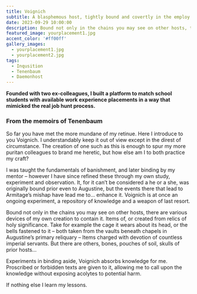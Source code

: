 ```yaml
---
title: Voignich
subtitle: A blasphemous host, tightly bound and covertly in the employ of Tenenbaum. 
date: 2023-09-29 10:00:00
description: Bound not only in the chains you may see on other hosts, there are various devices of my own creation to contain it. Items of, or created from relics of holy significance.
featured_image: yourplacement1.jpg
accent_color: '#ff00ff'
gallery_images:
  - yourplacement1.jpg
  - yourplacement2.jpg
tags:
  - Inqusition
  - Tenenbaum
  - Daemonhost
---
```


**Founded with two ex-colleagues, I built a platform to match school students with available work experience placements in a way that mimicked the real job hunt process.**

### From the memoirs of Tenenbaum
So far you have met the more mundane of my retinue. Here I introduce to you Voignich. I understandably keep it out of view except in the direst of circumstance. The creation of one such as this is enough to spur my more puritan colleagues to brand me heretic, but how else am I to both practice my craft?

I was taught the fundamentals of banishment, and later binding by my mentor – however I have since refined these through my own study, experiment and observation. It, for it can’t be considered a he or a she, was originally bound prior even to Augustine, but the events there that lead to Armitage’s mishap have lead me to… enhance it. Voignich is at once an ongoing experiment, a repository of knowledge and a weapon of last resort.

Bound not only in the chains you may see on other hosts, there are various devices of my own creation to contain it. Items of, or created from relics of holy significance. Take for example the cage it wears about its head, or the bells fastened to it – both taken from the vaults beneath chapels in Augustine’s primary reliquary – Items charged with devotion of countless imperial servants. But there are others, bones, pouches of soil, skulls of prior hosts…

Experiments in binding aside, Voignich absorbs knowledge for me. Proscribed or forbidden texts are given to it, allowing me to call upon the knowledge without exposing acolytes to potential harm.

If nothing else I learn my lessons.